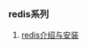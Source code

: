 ### redis系列

1. [redis介绍与安装](https://github.com/rainbowda/learnWay/blob/master/learnRedis/command/src/main/java/README.md)